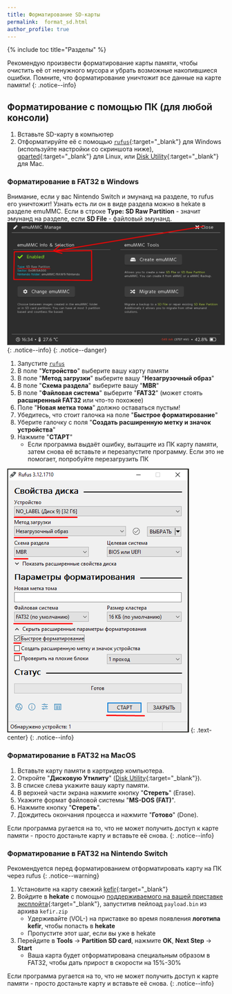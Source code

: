 ```yaml
---
title: Форматирование SD-карты 
permalink:  format_sd.html
author_profile: true
---
```


{% include toc title="Разделы" %}

Рекомендую произвести форматирование карты памяти, чтобы очистить её от ненужного мусора и убрать возможные накопившиеся ошибки. Помните, что форматирование уничтожит все данные на карте памяти!
{: .notice--info}

## Форматирование с помощью ПК (для любой консоли)

1. Вставьте SD-карту в компьютер
1. Отформатируйте её с помощью [`rufus`](https://github.com/pbatard/rufus/releases/download/v3.11/rufus-3.11p.exe){:target="_blank"} для Windows (используйте настройки со скриншота ниже), [gparted](http://gparted.org/download.php){:target="_blank"} для Linux, или [Disk Utility](https://support.apple.com/en-gb/guide/disk-utility/format-a-disk-for-windows-computers-dskutl1010/mac){:target="_blank"} для Mac.

### Форматирование в FAT32 в Windows

Внимание, если у вас Nintendo Switch и эмунанд на разделе, то rufus его уничтожит! Узнать есть ли он в виде раздела можно в hekate в разделе emuMMC.  Если в строке **Type: SD Raw Partition** - значит эмунанд на разделе, если **SD File** - файловый эмунанд.
![](/images/screenshots/emunand_type.jpg)
{: .notice--info}
{: .notice--danger}

1. Запустите [`rufus`](https://github.com/pbatard/rufus/releases/latest)
1. В поле "**Устройство**" выберите вашу карту памяти
1. В поле "**Метод загрузки**" выберите вашу "**Незагрузочный образ**"
1. В поле "**Схема раздела**" выберите вашу "**MBR**"
1. В поле "**Файловая система**" выберите "**FAT32**" (может стоять **расширенный FAT32** или что-то похожее)
1. Поле "**Новая метка тома**" должно оставаться пустым!
1. Убедитесь, что стоит галочка на поле "**Быстрое форматирование**"
1. Уберите галочку с поля "**Создать расширенную метку и значок устройства**"
1. Нажмите "**СТАРТ**"
	* Если программа выдаёт ошибку, вытащите из ПК карту памяти, затем снова её вставьте и перезапустите программу. Если это не помогает, попробуйте перезагрузить ПК

![](/images/screenshots/fat32formatter.png)
{: .text-center}
{: .notice--info}

### Форматирование в FAT32 на MacOS 

1. Вставьте карту памяти в картридер компьютера.
1. Откройте "**Дисковую Утилиту**" ([Disk Utility](https://support.apple.com/en-gb/guide/disk-utility/format-a-disk-for-windows-computers-dskutl1010/mac){:target="_blank"}).
1. В списке слева укажите вашу карту памяти.
1. В верхней части экрана нажмите кнопку "**Стереть**" (Erase).
1. Укажите формат файловой системы "**MS-DOS (FAT)**".
1. Нажмите кнопку "**Стереть**".
1. Дождитесь окончания процесса и нажмите "**Готово**" (Done).

Если программа ругается на то, что не может получить доступ к карте памяти - просто достаньте карту и вставьте её снова. 
{: .notice--info}

### Форматирование в FAT32 на Nintendo Switch

Рекомендуется перед форматированием отформатировать карту на ПК через rufus
{: .notice--warning}

1. Установите на карту свежий [kefir](https://codeberg.org/rashevskyv/kefir/releases/){:target="_blank"}
1. Войдите в **hekate** с помощью [поддерживаемого на вашей приставке эксплойта](https://switch.customfw.xyz/get-started){:target="_blank"}, запуститив пейлоад `payload.bin` из архива `kefir.zip`
	* Удерживайте (VOL-) на приставке во время появления **логотипа kefir**, чтобы попасть в **hekate**
	* Пропустите этот шаг, если вы уже в hekate
1. Перейдите в **Tools** -> **Partition SD card**, нажмите **OK**, **Next Step** -> **Start**
	* Ваша карта будет отформатирована специальным образом в FAT32, чтобы дать прирост в скорости на 15%-30%


Если программа ругается на то, что не может получить доступ к карте памяти - просто достаньте карту и вставьте её снова. 
{: .notice--info}
